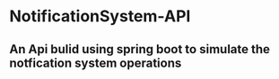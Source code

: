 # NotificationSystem-API


## An Api bulid using spring boot to simulate the notfication system operations

